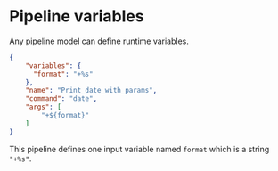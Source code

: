 # Pipeline variables

Any pipeline model can define runtime variables.

```json
{
    "variables": {
      "format": "+%s"
    },
    "name": "Print_date_with_params",
    "command": "date",
    "args": [
        "+${format}"
    ]
}
```

This pipeline defines one input variable named `format` which is a string `"+%s"`.

